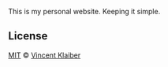 This is my personal website. Keeping it simple.

## License

[MIT](LICENSE) © [Vincent Klaiber](https://vinkla.com)
